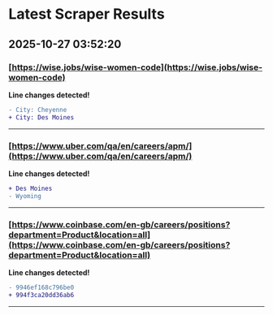 # Latest Scraper Results

## 2025-10-27 03:52:20

### [https://wise.jobs/wise-women-code](https://wise.jobs/wise-women-code)

**Line changes detected!**

```diff
- City: Cheyenne
+ City: Des Moines
```

---
### [https://www.uber.com/qa/en/careers/apm/](https://www.uber.com/qa/en/careers/apm/)

**Line changes detected!**

```diff
+ Des Moines
- Wyoming
```

---
### [https://www.coinbase.com/en-gb/careers/positions?department=Product&location=all](https://www.coinbase.com/en-gb/careers/positions?department=Product&location=all)

**Line changes detected!**

```diff
- 9946ef168c796be0
+ 994f3ca20dd36ab6
```

---
